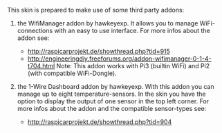 This skin is prepared to make use of some third party addons:

1. the WifiManager addon by hawkeyexp. It allows you to manage WiFi-connections with an easy to use interface. 
   For more infos about the addon see: 
   - http://raspicarprojekt.de/showthread.php?tid=915
   - http://engineeringdiy.freeforums.org/addon-wifimanager-0-1-4-t704.html
   Note: This addon works with Pi3 (builtin WiFi) and Pi2 (with compatible WiFi-Dongle).

2. the 1-Wire Dashboard addon by hawkeyexp. With this addon you can manage up to eight temperature-sensors. In the skin you have the option to display the output of one sensor in the top left corner. 
   For more infos about the addon and the compatible sensor-types see: 
   - http://raspicarprojekt.de/showthread.php?tid=904